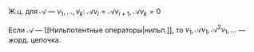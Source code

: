 Ж.ц. для $\mathscr{A}$ — $v_{1}, \dots, v_{k}$: $\mathscr{A}v_{i}=\mathscr{A}v_{i+1},\ \mathscr{A}v_{k}=0$

Если $\mathscr{A}$ — [[Нильпотентные операторы|нильп.]], то $v_{1}, \mathscr{A} v_{1}, \mathscr{A}^{2}v_{1},\dots$ — жорд. цепочка.
